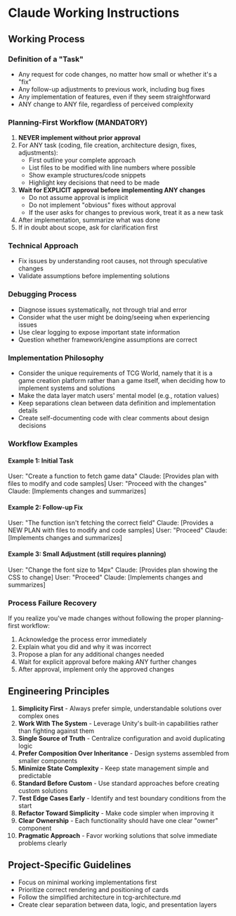 # Claude Working Instructions

## Working Process

### Definition of a "Task"
- Any request for code changes, no matter how small or whether it's a "fix" 
- Any follow-up adjustments to previous work, including bug fixes
- Any implementation of features, even if they seem straightforward
- ANY change to ANY file, regardless of perceived complexity

### Planning-First Workflow (MANDATORY)
1. **NEVER implement without prior approval**
2. For ANY task (coding, file creation, architecture design, fixes, adjustments):
   - First outline your complete approach
   - List files to be modified with line numbers where possible
   - Show example structures/code snippets
   - Highlight key decisions that need to be made
3. **Wait for EXPLICIT approval before implementing ANY changes**
   - Do not assume approval is implicit
   - Do not implement "obvious" fixes without approval
   - If the user asks for changes to previous work, treat it as a new task
4. After implementation, summarize what was done
5. If in doubt about scope, ask for clarification first

### Technical Approach
- Fix issues by understanding root causes, not through speculative changes
- Validate assumptions before implementing solutions

### Debugging Process
- Diagnose issues systematically, not through trial and error
- Consider what the user might be doing/seeing when experiencing issues
- Use clear logging to expose important state information
- Question whether framework/engine assumptions are correct

### Implementation Philosophy
- Consider the unique requirements of TCG World, namely that it is a game creation platform rather than a game itself, when deciding how to implement systems and solutions
- Make the data layer match users' mental model (e.g., rotation values)
- Keep separations clean between data definition and implementation details
- Create self-documenting code with clear comments about design decisions

### Workflow Examples
#### Example 1: Initial Task
User: "Create a function to fetch game data"
Claude: [Provides plan with files to modify and code samples]
User: "Proceed with the changes"
Claude: [Implements changes and summarizes]

#### Example 2: Follow-up Fix
User: "The function isn't fetching the correct field"
Claude: [Provides a NEW PLAN with files to modify and code samples]
User: "Proceed"
Claude: [Implements changes and summarizes]

#### Example 3: Small Adjustment (still requires planning)
User: "Change the font size to 14px"
Claude: [Provides plan showing the CSS to change]
User: "Proceed"
Claude: [Implements changes and summarizes]

### Process Failure Recovery
If you realize you've made changes without following the proper planning-first workflow:
1. Acknowledge the process error immediately
2. Explain what you did and why it was incorrect
3. Propose a plan for any additional changes needed
4. Wait for explicit approval before making ANY further changes
5. After approval, implement only the approved changes

## Engineering Principles

1. **Simplicity First** - Always prefer simple, understandable solutions over complex ones
2. **Work With The System** - Leverage Unity's built-in capabilities rather than fighting against them
3. **Single Source of Truth** - Centralize configuration and avoid duplicating logic
4. **Prefer Composition Over Inheritance** - Design systems assembled from smaller components
5. **Minimize State Complexity** - Keep state management simple and predictable
6. **Standard Before Custom** - Use standard approaches before creating custom solutions
7. **Test Edge Cases Early** - Identify and test boundary conditions from the start
8. **Refactor Toward Simplicity** - Make code simpler when improving it
9. **Clear Ownership** - Each functionality should have one clear "owner" component
10. **Pragmatic Approach** - Favor working solutions that solve immediate problems clearly

## Project-Specific Guidelines

- Focus on minimal working implementations first
- Prioritize correct rendering and positioning of cards
- Follow the simplified architecture in tcg-architecture.md
- Create clear separation between data, logic, and presentation layers